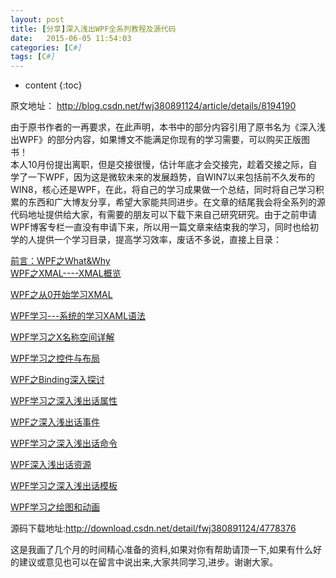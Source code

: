 ```yaml
---
layout: post
title: [分享]深入浅出WPF全系列教程及源代码
date:   2015-06-05 11:54:03
categories: [C#]
tags: [C#]
---
```


* content
{:toc}

原文地址： http://blog.csdn.net/fwj380891124/article/details/8194190   


由于原书作者的一再要求，在此声明，本书中的部分内容引用了原书名为《深入浅出WPF》的部分内容，如果博文不能满足你现有的学习需要，可以购买正版图书！   
本人10月份提出离职，但是交接很慢，估计年底才会交接完，趁着交接之际，自学了一下WPF，因为这是微软未来的发展趋势，自WIN7以来包括前不久发布的WIN8，核心还是WPF，在此，将自己的学习成果做一个总结，同时将自己学习积累的东西和广大博友分享，希望大家能共同进步。在文章的结尾我会将全系列的源代码地址提供给大家，有需要的朋友可以下载下来自己研究研究。由于之前申请WPF博客专栏一直没有申请下来，所以用一篇文章来结束我的学习，同时也给初学的人提供一个学习目录，提高学习效率，废话不多说，直接上目录：     

<a target="_blank" href="http://blog.csdn.net/fwj380891124/article/details/8083854">前言：WPF之What&amp;Why</a>   
<a target="_blank" href="http://blog.csdn.net/fwj380891124/article/details/8085458">WPF之XMAL----XMAL概览</a>   

<a target="_blank" href="http://blog.csdn.net/fwj380891124/article/details/8088233">WPF之从0开始学习XMAL</a>   

<a target="_blank" href="http://blog.csdn.net/fwj380891124/article/details/8093001">WPF学习---系统的学习XAML语法</a>   

<a target="_blank" href="http://blog.csdn.net/fwj380891124/article/details/8098742">WPF学习之X名称空间详解</a>   

<a target="_blank" href="http://blog.csdn.net/fwj380891124/article/details/8102884">WPF学习之控件与布局</a>   

<a target="_blank" href="http://blog.csdn.net/fwj380891124/article/details/8107646">WPF之Binding深入探讨</a>   

<a target="_blank" href="http://blog.csdn.net/fwj380891124/article/details/8131080">WPF学习之深入浅出话属性</a>   

<a target="_blank" href="http://blog.csdn.net/fwj380891124/article/details/8139260">WPF之深入浅出话事件</a>   

<a target="_blank" href="http://blog.csdn.net/fwj380891124/article/details/8148852">WPF学习之深入浅出话命令</a>   

<a target="_blank" href="http://blog.csdn.net/fwj380891124/article/details/8153229">WPF深入浅出话资源</a>   

<a target="_blank" href="http://blog.csdn.net/fwj380891124/article/details/8161024">WPF学习之深入浅出话模板</a>   

<a target="_blank" href="http://blog.csdn.net/fwj380891124/article/details/8177125">WPF学习之绘图和动画</a>   



源码下载地址:<a target="_blank" href="http://download.csdn.net/detail/fwj380891124/4778376">http://download.csdn.net/detail/fwj380891124/4778376</a>   


这是我画了几个月的时间精心准备的资料,如果对你有帮助请顶一下,如果有什么好的建议或意见也可以在留言中说出来,大家共同学习,进步。谢谢大家。   




